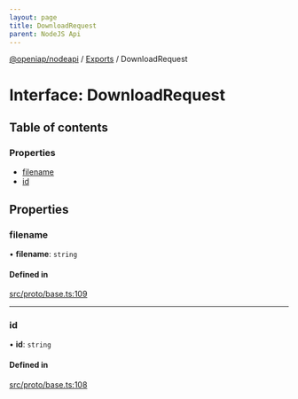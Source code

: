 ```yaml
---
layout: page
title: DownloadRequest
parent: NodeJS Api
---
```

[@openiap/nodeapi](../README.md) / [Exports](../modules.md) / DownloadRequest

# Interface: DownloadRequest

## Table of contents

### Properties

- [filename](DownloadRequest.md#filename)
- [id](DownloadRequest.md#id)

## Properties

### filename

• **filename**: `string`

#### Defined in

[src/proto/base.ts:109](https://github.com/openiap/nodeapi/blob/a6b5438/src/proto/base.ts#L109)

___

### id

• **id**: `string`

#### Defined in

[src/proto/base.ts:108](https://github.com/openiap/nodeapi/blob/a6b5438/src/proto/base.ts#L108)
